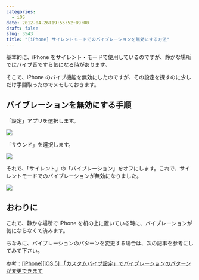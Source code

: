 ```yaml
---
categories:
  - iOS
date: 2012-04-26T19:55:52+09:00
draft: false
slug: 3543
title: "[iPhone] サイレントモードでのバイブレーションを無効にする方法"
---
```


基本的に、iPhone をサイレント・モードで使用しているのですが、静かな場所ではバイブ音ですら気になる時があります。

そこで、iPhone のバイブ機能を無効にしたのですが、その設定を探すのに少しだけ手間取ったのでメモしておきます。

## バイブレーションを無効にする手順

「設定」アプリを選択します。

![](/images/2012/04/3543_1.png)

「サウンド」を選択します。

![](/images/2012/04/3543_2.png)

それで、「サイレント」の「バイブレーション」をオフにします。これで、サイレントモードでのバイブレーションが無効になりました。

![](/images/2012/04/3543_3.png)

## おわりに

これで、静かな場所で iPhone を机の上に置いている時に、バイブレーションが気にならなくて済みます。

ちなみに、バイブレーションのパターンを変更する場合は、次の記事を参考にしてみて下さい。

参考：[[iPhone][iOS 5] 「カスタムバイブ設定」でバイブレーションのパターンが変更できます](http://rakuishi.com/iphone/957/)

